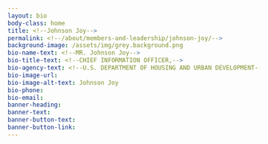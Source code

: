 ```yaml
---
layout: bio
body-class: home
title: <!--Johnson Joy-->
permalink: <!--/about/members-and-leadership/johnson-joy/-->
background-image: /assets/img/grey.background.png
bio-name-text: <!--MR. Johnson Joy-->
bio-title-text: <!--CHIEF INFORMATION OFFICER,-->
bio-agency-text: <!--U.S. DEPARTMENT OF HOUSING AND URBAN DEVELOPMENT-->
bio-image-url: 
bio-image-alt-text: Johnson Joy
bio-phone: 
bio-email: 
banner-heading: 
banner-text: 
banner-button-text: 
banner-button-link: 
---
```

<!--Johnson has more than two decades of experience in the Information Technology field. As the founder of the Houston-based IT consulting company J3 Global, Inc., his primary focus is in the areas of financial and insurance services, healthcare, and working with nonprofit organizations.
Johnson’s executive management experience is indeed impressive and includes implementing major systems improvements for organizations large and small, helping them adapt to a very dynamic IT environment. He’s earned an M.S. in Information Systems from Steven’s Institute of Technology as well as a B.S and M.S. in Physics from Mahatma Gandhi University in Kerala, South India.
And, when he’s not immersed in the IT world, Johnson and his family enjoy supporting the mission works of charitable organizations here in the U.S. and abroad.--> 
